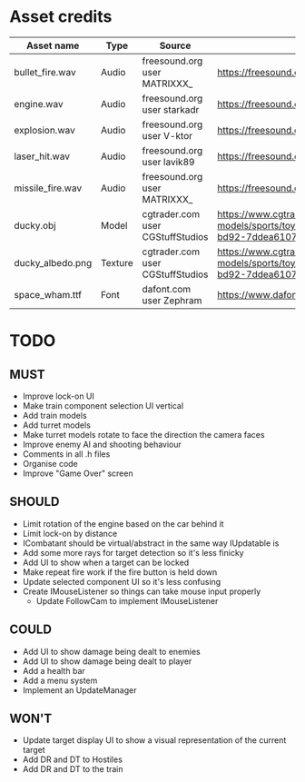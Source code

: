 # Asset credits

| Asset name        | Type      | Source                            | Link                                                                                                  |
|-------------------|-----------|-----------------------------------|-------------------------------------------------------                                                |
| bullet_fire.wav   | Audio     | freesound.org user MATRIXXX_      | https://freesound.org/people/MATRIXXX_/sounds/414885/                                                 |
| engine.wav        | Audio     | freesound.org user starkadr       | https://freesound.org/people/Starkadr/sounds/641194/                                                  |
| explosion.wav     | Audio     | freesound.org user V-ktor         | https://freesound.org/people/V-ktor/sounds/435413/                                                    |
| laser_hit.wav     | Audio     | freesound.org user lavik89        | https://freesound.org/people/lavik89/sounds/168984/                                                   |
| missile_fire.wav  | Audio     | freesound.org user MATRIXXX_      | https://freesound.org/people/MATRIXXX_/sounds/441373/                                                 |
| ducky.obj         | Model     | cgtrader.com user CGStuffStudios  | https://www.cgtrader.com/free-3d-models/sports/toy/rubber-duck-b31f3585-0347-4532-bd92-7ddea6107d0d   |
| ducky_albedo.png  | Texture   | cgtrader.com user CGStuffStudios  | https://www.cgtrader.com/free-3d-models/sports/toy/rubber-duck-b31f3585-0347-4532-bd92-7ddea6107d0d   |
| space_wham.ttf    | Font      | dafont.com user Zephram           | https://www.dafont.com/space-wham.font                                                                |


# TODO

## MUST
- Improve lock-on UI
- Make train component selection UI vertical
- Add train models
- Add turret models
- Make turret models rotate to face the direction the camera faces
- Improve enemy AI and shooting behaviour
- Comments in all .h files
- Organise code
- Improve "Game Over" screen

## SHOULD
- Limit rotation of the engine based on the car behind it
- Limit lock-on by distance
- ICombatant should be virtual/abstract in the same way IUpdatable is
- Add some more rays for target detection so it's less finicky
- Add UI to show when a target can be locked
- Make repeat fire work if the fire button is held down
- Update selected component UI so it's less confusing
- Create IMouseListener so things can take mouse input properly
    - Update FollowCam to implement IMouseListener

## COULD
- Add UI to show damage being dealt to enemies
- Add UI to show damage being dealt to player
- Add a health bar
- Add a menu system
- Implement an UpdateManager

## WON'T
- Update target display UI to show a visual representation of the current target
- Add DR and DT to Hostiles
- Add DR and DT to the train
